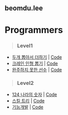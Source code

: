 ## beomdu.lee

# Programmers

>### Level1
- [두개 뽑아서 더하기](https://programmers.co.kr/learn/courses/30/lessons/68644) | [Code](programers-sum.js)
- [크레인 인형 뽑기](https://programmers.co.kr/learn/courses/30/lessons/64061) | [Code](programers-doll.js)
- [완주하지 못한 선수](https://programmers.co.kr/learn/courses/30/lessons/42576) | [Code](programers-marathon.js)

>### Level2
- [124 나라의 숫자](https://programmers.co.kr/learn/courses/30/lessons/12899) | [Code](programers-124.js)
- [스킬 트리](https://programmers.co.kr/learn/courses/30/lessons/49993) | [Code](programers-skill-tree.js)
- [기능개발](https://programmers.co.kr/learn/courses/30/lessons/42586) | [Code](programers-function-implementation.js)